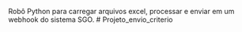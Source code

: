 Robô Python para carregar arquivos excel, processar e enviar em um webhook do sistema SGO. # Projeto_envio_criterio
